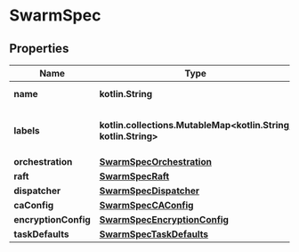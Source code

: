 
# SwarmSpec

## Properties
| Name | Type | Description | Notes |
| ------------ | ------------- | ------------- | ------------- |
| **name** | **kotlin.String** | Name of the swarm. |  [optional] |
| **labels** | **kotlin.collections.MutableMap&lt;kotlin.String, kotlin.String&gt;** | User-defined key/value metadata. |  [optional] |
| **orchestration** | [**SwarmSpecOrchestration**](SwarmSpecOrchestration.md) |  |  [optional] |
| **raft** | [**SwarmSpecRaft**](SwarmSpecRaft.md) |  |  [optional] |
| **dispatcher** | [**SwarmSpecDispatcher**](SwarmSpecDispatcher.md) |  |  [optional] |
| **caConfig** | [**SwarmSpecCAConfig**](SwarmSpecCAConfig.md) |  |  [optional] |
| **encryptionConfig** | [**SwarmSpecEncryptionConfig**](SwarmSpecEncryptionConfig.md) |  |  [optional] |
| **taskDefaults** | [**SwarmSpecTaskDefaults**](SwarmSpecTaskDefaults.md) |  |  [optional] |



